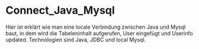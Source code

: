 # Connect_Java_Mysql
Hier ist erklärt wie man eine locale Verbindung zwischen Java und Mysql baut, in dem wird die Tabeleninhalt aufgerufen, User eingefügt und Userinfo updated.
Technologien sind Java, JDBC und local Mysql.  
